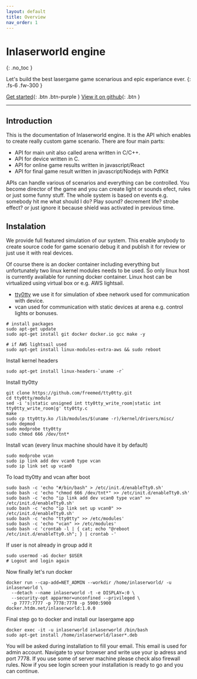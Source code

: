 ```yaml
---
layout: default
title: Overview
nav_order: 1
---
```


# Inlaserworld engine
{: .no_toc }

Let's build the best lasergame game scenarious and epic experiance ever.
{: .fs-6 .fw-300 }

[Get started](http://example.com/){: .btn .btn-purple }
[View it on github](http://example.com/){: .btn }

---
## Introduction

This is the documentation of Inlaserworld engine. It is the API which enables to
create really custom game scenario. There are four main parts:
- API for main unit also called arena written in C/C++.
- API for device written in C.
- API for online game results written in javascript/React
- API for final game result written in javascript/Nodejs with PdfKit

APIs can handle various of scenarios and everything can be controlled. You become
director of the game and you can create light or sounds efect, rules or just some funny
stuff. The whole system is based on events e.g. somebody hit me what should I do? Play sound?
decrement life? strobe effect? or just ignore it because shield was activated in previous time.

## Instalation
We provide full featured simulation of our system. This enable anybody to create source code
for game scenario debug it and publish it for review or just use it with real devices.

Of course there is an docker container including everything but unfortunately two linux kernel
modules needs to be used. So only linux host is currently available for running docker container.
Linux host can be virtualized using virtual box or e.g. AWS lightsail.
- [tty0tty](https://github.com/freemed/tty0tty.git) we use it for simulation of xbee network used
  for communication with device.
- vcan used for communication with static devices at arena e.g. control lights or bonuses.

```shell
# install packages
sudo apt-get update
sudo apt-get install git docker docker.io gcc make -y

# if AWS lightsail used 
sudo apt-get install linux-modules-extra-aws && sudo reboot
```

Install kernel headers
```shell
sudo apt-get install linux-headers-`uname -r`
```

Install tty0tty
```shell
git clone https://github.com/freemed/tty0tty.git
cd tty0tty/module
sed -i 's|static unsigned int tty0tty_write_room|static int tty0tty_write_room|g' tty0tty.c
make
sudo cp tty0tty.ko /lib/modules/$(uname -r)/kernel/drivers/misc/
sudo depmod
sudo modprobe tty0tty
sudo chmod 666 /dev/tnt*
```

Install vcan (every linux machine should have it by default)
```shell
sudo modprobe vcan
sudo ip link add dev vcan0 type vcan
sudo ip link set up vcan0
```

To load tty0tty and vcan after boot
```shell
sudo bash -c 'echo "#/bin/bash" > /etc/init.d/enableTty0.sh'
sudo bash -c 'echo "chmod 666 /dev/tnt*" >> /etc/init.d/enableTty0.sh'
sudo bash -c 'echo "ip link add dev vcan0 type vcan" >> /etc/init.d/enableTty0.sh'
sudo bash -c 'echo "ip link set up vcan0" >> /etc/init.d/enableTty0.sh'
sudo bash -c 'echo "tty0tty" >> /etc/modules'
sudo bash -c 'echo "vcan" >> /etc/modules'
sudo bash -c 'crontab -l | { cat; echo "@reboot /etc/init.d/enableTty0.sh"; } | crontab -'
```

If user is not already in group add it
```shell
sudo usermod -aG docker $USER
# Logout and login again
```

Now finally let's run docker
```shell
docker run --cap-add=NET_ADMIN --workdir /home/inlaserworld/ -u inlaserworld \
  --detach --name inlaserworld -t -e DISPLAY=:0 \
  --security-opt apparmor=unconfined --privileged \
  -p 7777:7777 -p 7778:7778 -p 5900:5900  docker.htdm.net/inlaserworld:1.0.0
```

Final step go to docker and install our lasergame app
```shell
docker exec -it -u inlaserworld inlaserworld /bin/bash
sudo apt-get install /home/inlaserworld/laser*.deb
```

You will be asked during installation to fill your email. This email is used for admin account.
Navigate to your browser and write use your ip adress and port 7778. If you use some of server
machine please check also firewall rules.
Now if you see login screen your installation is ready to go and you can continue.



